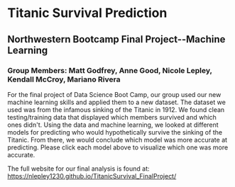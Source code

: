 # Titanic Survival Prediction
## Northwestern Bootcamp Final Project--Machine Learning
### Group Members: Matt Godfrey, Anne Good, Nicole Lepley, Kendall McCroy, Mariano Rivera

For the final project of Data Science Boot Camp, our group used our new machine learning skills and applied them to a new dataset. The dataset we used was from the infamous sinking of the Titanic in 1912. We found clean testing/training data that displayed which members survived and which ones didn't. Using the data and machine learning, we looked at different models for predicting who would hypothetically survive the sinking of the Titanic. From there, we would conclude which model was more accurate at predicting. Please click each model above to visualize which one was more accurate.

The full website for our final analysis is found at: https://nlepley1230.github.io/TitanicSurvival_FinalProject/

